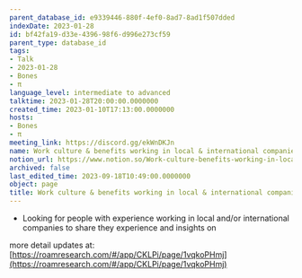 ```yaml
---
parent_database_id: e9339446-880f-4ef0-8ad7-8ad1f507dded
indexDate: 2023-01-28
id: bf42fa19-d33e-4396-98f6-d996e273cf59
parent_type: database_id
tags:
- Talk
- 2023-01-28
- Bones
- π
language_level: intermediate to advanced
talktime: 2023-01-28T20:00:00.0000000
created_time: 2023-01-10T17:13:00.0000000
hosts:
- Bones
- π
meeting_link: https://discord.gg/ekWnDKJn
name: Work culture & benefits working in local & international companies
notion_url: https://www.notion.so/Work-culture-benefits-working-in-local-international-companies-bf42fa19d33e439698f6d996e273cf59
archived: false
last_edited_time: 2023-09-18T10:49:00.0000000
object: page
title: Work culture & benefits working in local & international companies
---
```


   - Looking for people with experience working in local and/or international companies to share they experience and insights on

more detail updates at:
[https://roamresearch.com/#/app/CKLPi/page/1vqkoPHmj](https://roamresearch.com/#/app/CKLPi/page/1vqkoPHmj)

























